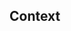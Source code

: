 <!-- Thank you for submitting a seggestion if you would like to submit a bug report please change to that template by using the dropdown box next to the title. -->
<!-- Please note that everyone working on this does so in their free time so a suggestion may never be added to the mod even if it's a great idea. -->

## Context
<!-- Explain to your what you think should be changed or added and how you think it shold work. -->
